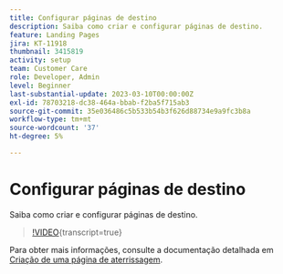 ```yaml
---
title: Configurar páginas de destino
description: Saiba como criar e configurar páginas de destino.
feature: Landing Pages
jira: KT-11918
thumbnail: 3415819
activity: setup
team: Customer Care
role: Developer, Admin
level: Beginner
last-substantial-update: 2023-03-10T00:00:00Z
exl-id: 78703218-dc38-464a-bbab-f2ba5f715ab3
source-git-commit: 35e036486c5b533b54b3f626d88734e9a9fc3b8a
workflow-type: tm+mt
source-wordcount: '37'
ht-degree: 5%

---
```


# Configurar páginas de destino

Saiba como criar e configurar páginas de destino.

>[!VIDEO](https://video.tv.adobe.com/v/3415819/?quality=12&learn=on){transcript=true}

Para obter mais informações, consulte a documentação detalhada em [Criação de uma página de aterrissagem](https://experienceleague.adobe.com/docs/campaign-classic/using/designing-content/editing-html-content/creating-a-landing-page.html).
